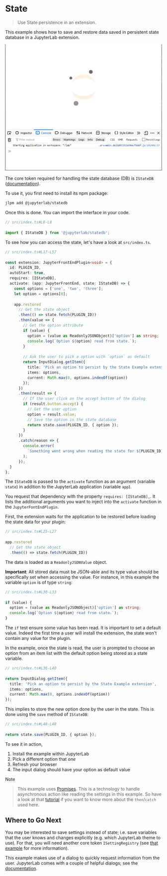 # State

> Use State persistence in an extension.

This example shows how to save and restore data saved in persistent state database
in a JupyterLab extension.

![state example](preview.gif)

The core token required for handling the state database (DB) is
`IStateDB` ([documentation](https://jupyterlab.github.io/jupyterlab/statedb/interfaces/istatedb.html)).

To use it, you first need to install its npm package:

```bash
jlpm add @jupyterlab/statedb
```

Once this is done. You can import the interface in your code.

```ts
// src/index.ts#L8-L8

import { IStateDB } from '@jupyterlab/statedb';
```

To see how you can access the state, let's have a look at `src/index.ts`.

```ts
// src/index.ts#L17-L57

const extension: JupyterFrontEndPlugin<void> = {
  id: PLUGIN_ID,
  autoStart: true,
  requires: [IStateDB],
  activate: (app: JupyterFrontEnd, state: IStateDB) => {
    const options = ['one', 'two', 'three'];
    let option = options[0];

    app.restored
      // Get the state object
      .then(() => state.fetch(PLUGIN_ID))
      .then(value => {
        // Get the option attribute
        if (value) {
          option = (value as ReadonlyJSONObject)['option'] as string;
          console.log(`Option ${option} read from state.`);
        }

        // Ask the user to pick a option with `option` as default
        return InputDialog.getItem({
          title: 'Pick an option to persist by the State Example extension',
          items: options,
          current: Math.max(0, options.indexOf(option))
        });
      })
      .then(result => {
        // If the user click on the accept button of the dialog
        if (result.button.accept) {
          // Get the user option
          option = result.value;
          // Save the option in the state database
          return state.save(PLUGIN_ID, { option });
        }
      })
      .catch(reason => {
        console.error(
          `Something went wrong when reading the state for ${PLUGIN_ID}.\n${reason}`
        );
      });
  }
};
```

The `IStateDB` is passed to the `activate` function as an
argument (variable `state`) in addition to the JupyterLab application
(variable `app`).

You request that dependency with the property
`requires: [IStateDB],`. It lists the additional arguments
you want to inject into the `activate` function in the `JupyterFontEndPlugin`.

First, the extension waits for the application to be restored before
loading the state data for your plugin:

<!-- prettier-ignore-start -->
```ts
// src/index.ts#L25-L27

app.restored
  // Get the state object
  .then(() => state.fetch(PLUGIN_ID))
```
<!-- prettier-ignore-end -->

The data is loaded as a `ReadonlyJSONValue` object.

**Important**: All stored data must be JSON-able and its type value
should be specifically set when accessing the value.
For instance, in this example the variable `option` is of type `string`:

```ts
// src/index.ts#L30-L33

if (value) {
  option = (value as ReadonlyJSONObject)['option'] as string;
  console.log(`Option ${option} read from state.`);
}
```

The `if` test ensure some value has been read. It is important to set a default value.
Indeed the first time a user will install the extension, the state won't contain
any value for the plugin.

In the example, once the state is read, the user is prompted to choose an option from
an item list with the default option being stored as a state variable.

```ts
// src/index.ts#L36-L40

return InputDialog.getItem({
  title: 'Pick an option to persist by the State Example extension',
  items: options,
  current: Math.max(0, options.indexOf(option))
});
```

This implies to store the new option done by the user in the state. This is done
using the `save` method of `IStateDB`:

```ts
// src/index.ts#L48-L48

return state.save(PLUGIN_ID, { option });
```

To see it in action,

1. Install the example within JupyterLab
2. Pick a different option that _one_
3. Refresh your browser
4. The input dialog should have your option as default value

Note

> This example uses [Promises](https://developer.mozilla.org/en-US/docs/Web/JavaScript/Reference/Global_Objects/Promise).
> This is a technology to handle asynchronous action like reading
> the settings in this example. So have a look at that [tutorial](https://scotch.io/tutorials/javascript-promises-for-dummies)
> if you want to know more about the `then`/`catch` used here.

## Where to Go Next

You may be interested to save settings instead of state; i.e. save variables that the
user knows and changes explicitly (e.g. which JupyterLab theme to use). For that, you
will need another core token `ISettingRegistry` (see [that example](../settings/README.md)
for more information).

This example makes use of a dialog to quickly request information from the user. JupyterLab
comes with a couple of helpful dialogs; see the [documentation](https://jupyterlab.readthedocs.io/en/stable/developer/ui_helpers.html#dialogs).
